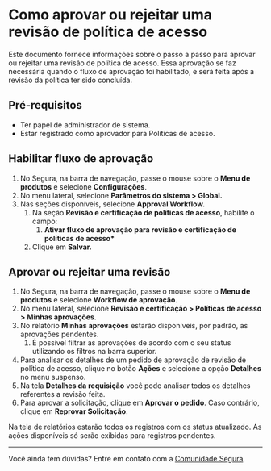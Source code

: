 # Como aprovar ou rejeitar uma revisão de política de acesso

Este documento fornece informações sobre o passo a passo para aprovar ou rejeitar uma revisão de política de acesso. Essa aprovação se faz necessária quando o fluxo de aprovação foi habilitado, e será feita após a revisão da política ter sido concluída.

## **Pré-requisitos**

* Ter papel de administrador de sistema.  
* Estar registrado como aprovador para Políticas de acesso.

## **Habilitar fluxo de aprovação**

1. No Segura, na barra de navegação, passe o mouse sobre o **Menu de produtos** e selecione **Configurações**.  
2. No menu lateral, selecione **Parâmetros do sistema \> Global.**  
3. Nas seções disponíveis, selecione **Approval Workflow.**  
   1. Na seção **Revisão e certificação de políticas de acesso**, habilite o campo:  
      1. **Ativar fluxo de aprovação para revisão e certificação de políticas de acesso\***  
   2. Clique em **Salvar.**

## **Aprovar ou rejeitar uma revisão**

1. No Segura, na barra de navegação, passe o mouse sobre o **Menu de produtos** e selecione **Workflow de aprovação**.  
2. No menu lateral, selecione **Revisão e certificação \> Políticas de acesso \> Minhas aprovações**.  
3. No relatório **Minhas aprovações** estarão disponíveis, por padrão, as aprovações pendentes.  
   1. É possível filtrar as aprovações de acordo com o seu status utilizando os filtros na barra superior.  
4. Para analisar os detalhes de um pedido de aprovação de revisão de política de acesso, clique no botão **Ações** e selecione a opção **Detalhes** no menu suspenso.  
5. Na tela **Detalhes da requisição** você pode analisar todos os detalhes referentes a revisão feita.  
6. Para aprovar a solicitação, clique em **Aprovar o pedido**. Caso contrário, clique em **Reprovar Solicitação**.

Na tela de relatórios estarão todos os registros com os status atualizado. As ações disponíveis só serão exibidas para registros pendentes.

***

Você ainda tem dúvidas? Entre em contato com a [Comunidade Segura](https://community.senhasegura.io/).